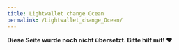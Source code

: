 ```yaml
---
title: Lightwallet change Ocean
permalink: /Lightwallet_change_Ocean/
---
```


**Diese Seite wurde noch nicht übersetzt. Bitte hilf mit! ❤**
